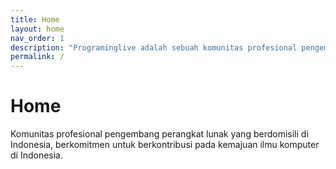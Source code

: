 ```yaml
---
title: Home
layout: home
nav_order: 1
description: "Programinglive adalah sebuah komunitas profesional pengembang perangkat lunak yang berdomisili di Indonesia, berkomitmen untuk berkontribusi pada kemajuan ilmu komputer di Indonesia."
permalink: /
---
```


# Home

Komunitas profesional pengembang perangkat lunak yang berdomisili di Indonesia, berkomitmen untuk berkontribusi pada kemajuan ilmu komputer di Indonesia.